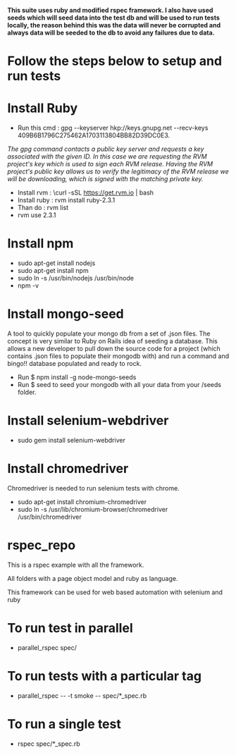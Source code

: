 **This suite uses ruby and modified rspec framework. I also have used seeds which will seed data into the test db and will be used to run tests locally, the reason behind this was the data will never be corrupted and always data will be seeded to the db to avoid any failures due to data.**

# Follow the steps below to setup and run tests


# Install Ruby
* Run this cmd : gpg --keyserver hkp://keys.gnupg.net --recv-keys 409B6B1796C275462A1703113804BB82D39DC0E3. 

*The gpg command contacts a public key server and requests a key associated with the given ID. In this case we are requesting the RVM project's key which is used to sign each RVM release. Having the RVM project's public key allows us to verify the legitimacy of the RVM release we will be downloading, which is signed with the matching private key.*

 * Install rvm : \curl -sSL https://get.rvm.io | bash
 * Install ruby : rvm install ruby-2.3.1
 * Than do : rvm list
 * rvm use 2.3.1

# Install npm
* sudo apt-get install nodejs 
* sudo apt-get install npm
* sudo ln -s /usr/bin/nodejs /usr/bin/node
* npm -v

# Install mongo-seed

A tool to quickly populate your mongo db from a set of .json files. The concept is very similar to Ruby on Rails idea of seeding a database. This allows a new developer to pull down the source code for a project (which contains .json files to populate their mongodb with) and run a command and bingo!! database populated and ready to rock.

 * Run $ npm install -g node-mongo-seeds
 * Run $ seed to seed your mongodb with all your data from your /seeds folder.
  
# Install selenium-webdriver
* sudo gem install selenium-webdriver
  
# Install chromedriver

   Chromedriver is needed to run selenium tests with chrome.
* sudo apt-get install chromium-chromedriver
* sudo ln -s /usr/lib/chromium-browser/chromedriver /usr/bin/chromedriver



# rspec_repo
This is a rspec example with all the framework.

All folders with a page object model and ruby as language.

This framework can be used for web based automation with selenium and ruby

# To run test in parallel 
* parallel_rspec spec/

# To run tests with a particular tag
* parallel_rspec -- -t smoke -- spec/*_spec.rb 

# To run a single test
* rspec spec/*_spec.rb
